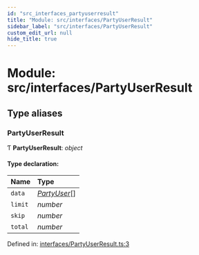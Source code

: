 ```yaml
---
id: "src_interfaces_partyuserresult"
title: "Module: src/interfaces/PartyUserResult"
sidebar_label: "src/interfaces/PartyUserResult"
custom_edit_url: null
hide_title: true
---
```


# Module: src/interfaces/PartyUserResult

## Type aliases

### PartyUserResult

Ƭ **PartyUserResult**: *object*

#### Type declaration:

Name | Type |
:------ | :------ |
`data` | [*PartyUser*](src_interfaces_partyuser.md#partyuser)[] |
`limit` | *number* |
`skip` | *number* |
`total` | *number* |

Defined in: [interfaces/PartyUserResult.ts:3](https://github.com/xr3ngine/xr3ngine/blob/65dfcf39a/packages/common/src/interfaces/PartyUserResult.ts#L3)
